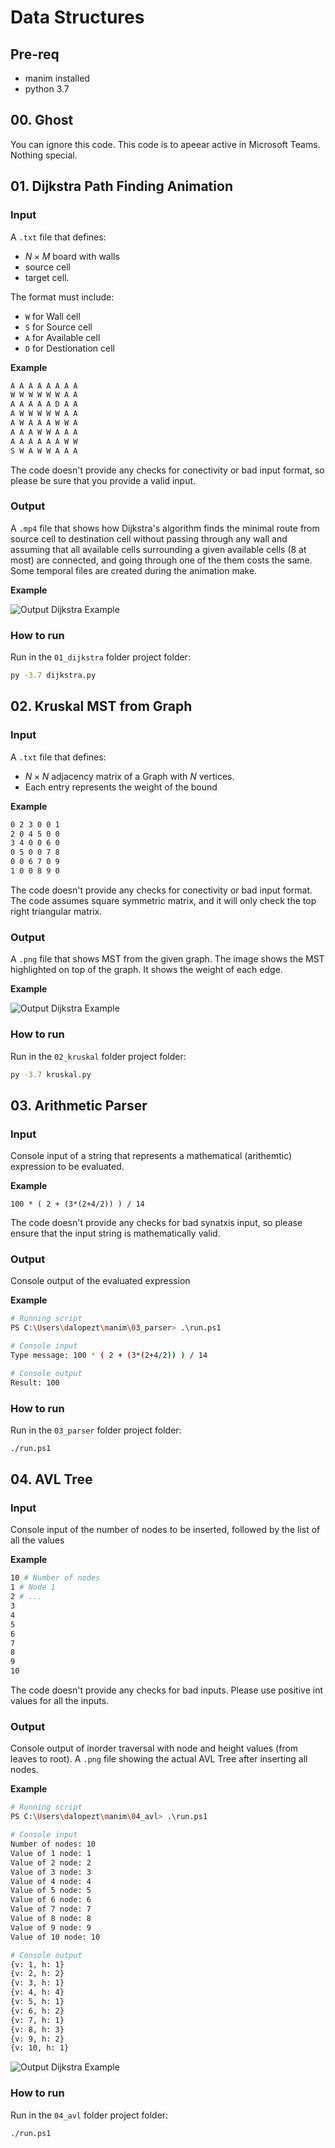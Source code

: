 # Data Structures
## Pre-req
- manim installed
- python 3.7

## 00. Ghost
You can ignore this code. This code is to apeear active in Microsoft Teams. Nothing special.

## 01. Dijkstra Path Finding Animation
### **Input**
A ```.txt``` file that defines: 
- $N \times M$ board with walls
- source cell
- target cell. 

The format must include:
- ```W``` for Wall cell
- ```S``` for Source cell
- ```A``` for Available cell
- ```D``` for Destionation cell

**Example**
```txt
A A A A A A A A
W W W W W W A A
A A A A A D A A
A W W W W W A A
A W A A A W W A
A A A W W A A A
A A A A A A W W
S W A W W A A A
```

The code doesn't provide any checks for conectivity or bad input format, so please be sure that you provide a valid input. 

### **Output**
A ```.mp4``` file that shows how Dijkstra's algorithm finds the minimal route from source cell to destination cell without passing through any wall and assuming that all available cells surrounding a given available cells (8 at most) are connected, and going through one of the them costs the same. Some temporal files are created during the animation make. 

**Example**

![Output Dijkstra Example](static/output_dijkstra_example.gif)

### **How to run**
Run in the ```01_dijkstra``` folder project folder:
```sh
py -3.7 dijkstra.py
```

## 02. Kruskal MST from Graph
### **Input**
A ```.txt``` file that defines: 
- $N \times N$ adjacency matrix of a Graph with $N$ vertices.
- Each entry represents the weight of the bound

**Example**
```txt
0 2 3 0 0 1
2 0 4 5 0 0
3 4 0 0 6 0
0 5 0 0 7 8
0 0 6 7 0 9
1 0 0 8 9 0
```

The code doesn't provide any checks for conectivity or bad input format. The code assumes square symmetric matrix, and it will only check the top right triangular matrix. 

### **Output**
A ```.png``` file that shows MST from the given graph. The image shows the MST highlighted on top of the graph. It shows the weight of each edge.

**Example**

![Output Dijkstra Example](static/output_kruskal_example.png)

### **How to run**
Run in the ```02_kruskal``` folder project folder:
```sh
py -3.7 kruskal.py
```

## 03. Arithmetic Parser
### **Input**
Console input of a string that represents a mathematical (arithemtic) expression to be evaluated.

**Example**
```log
100 * ( 2 + (3*(2+4/2)) ) / 14
```

The code doesn't provide any checks for bad synatxis input, so please ensure that the input string is mathematically valid. 

### **Output**
Console output of the evaluated expression

**Example**

```sh
# Running script
PS C:\Users\dalopezt\manim\03_parser> .\run.ps1

# Console input
Type message: 100 * ( 2 + (3*(2+4/2)) ) / 14

# Console output
Result: 100
```

### **How to run**
Run in the ```03_parser``` folder project folder:
```sh
./run.ps1
```

## 04. AVL Tree
### **Input**
Console input of the number of nodes to be inserted, followed by the list of all the values

**Example**
```sh
10 # Number of nodes
1 # Node 1
2 # ...
3 
4 
5 
6 
7 
8 
9 
10
```

The code doesn't provide any checks for bad inputs. Please use positive int values for all the inputs.

### **Output**
Console output of inorder traversal with node and height values (from leaves to root). A ```.png``` file showing the actual AVL Tree after inserting all nodes.

**Example**

```sh
# Running script
PS C:\Users\dalopezt\manim\04_avl> .\run.ps1

# Console input
Number of nodes: 10
Value of 1 node: 1
Value of 2 node: 2
Value of 3 node: 3
Value of 4 node: 4
Value of 5 node: 5
Value of 6 node: 6
Value of 7 node: 7
Value of 8 node: 8
Value of 9 node: 9
Value of 10 node: 10

# Console output
{v: 1, h: 1}
{v: 2, h: 2}
{v: 3, h: 1}
{v: 4, h: 4}
{v: 5, h: 1}
{v: 6, h: 2}
{v: 7, h: 1}
{v: 8, h: 3}
{v: 9, h: 2}
{v: 10, h: 1}
```

![Output Dijkstra Example](static/output_avl_example.png)

### **How to run**
Run in the ```04_avl``` folder project folder:
```sh
./run.ps1
```
